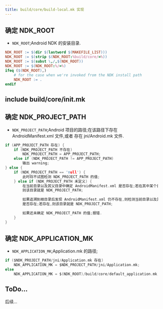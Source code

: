 ```yaml
---
title: build/core/build-local.mk 实现
---
```


## 确定 NDK_ROOT

*   `NDK_ROOT`;Android NDK 的安装目录.

```makefile
NDK_ROOT := $(dir $(lastword $(MAKEFILE_LIST)))
NDK_ROOT := $(strip $(NDK_ROOT:%build/core/=%))
NDK_ROOT := $(subst \,/,$(NDK_ROOT))
NDK_ROOT := $(NDK_ROOT:%/=%)
ifeq ($(NDK_ROOT),)
    # for the case when we're invoked from the NDK install path
    NDK_ROOT := .
endif
```

## include build/core/init.mk

## 确定 NDK_PROJECT_PATH

*   `NDK_PROJECT_PATH`;Android 项目的路径;在该路径下存在 AndroidManifest.xml 文件,或者
    存在 jni/Android.mk 文件.

```c
if (APP_PROJECT_PATH 存在) {
    if (NDK_PROJECT_PATH 不存在)
        NDK_PROJECT_PATH = APP_PROJECT_PATH;
    else if (NDK_PROJECT_PATH != APP_PROJECT_PATH)
        输出 warning;
} else {
    if (NDK_PROJECT_PATH == 'null') { 
        此时将不试图检测 NDK_PROJECT_PATH 的值;
    } else if (NDK_PROJECT_PATH 未定义) {
        在当前目录以及其父目录中确定 AndroidManifest.xml 是否存在;若在其中某个目录中找到该文件,
        则该目录就是 NDK_PROJECT_PATH;
        
        如果追溯到根目录后发现 AndroidManifest.xml 仍不存在,则检测当前目录以及其父目录确定 jni/Android.mk
        是否存在;若存在,则该目录就是 NDK_PROJECT_PATH;
        
        如果还未确定 NDK_PROJECT_PATH 的值;报错.
    }
}
```

## 确定 NDK_APPLICATION_MK

*   `NDK_APPLICATION_MK`;Application.mk 的路径;

```c
if ($NDK_PROJECT_PATH/jni/Application.mk 存在)
    NDK_APPLICATION_MK = $NDK_PROJECT_PATH/jni/Application.mk;
else
    NDK_APPLICATION_MK = $(NDK_ROOT)/build/core/default_application.mk;
```

## ToDo...

后续...
